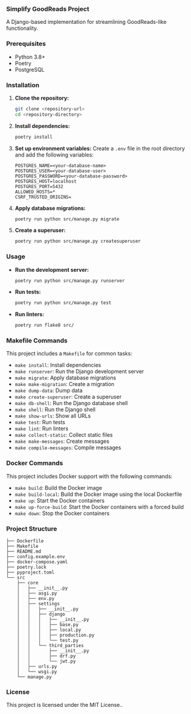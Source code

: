 ### Simplify GoodReads Project

A Django-based implementation for streamlining GoodReads-like functionality.

### Prerequisites

- Python 3.8+
- Poetry
- PostgreSQL

### Installation

1. **Clone the repository:**
    ```sh
    git clone <repository-url>
    cd <repository-directory>
    ```

2. **Install dependencies:**
    ```sh
    poetry install
    ```

3. **Set up environment variables:**
   Create a `.env` file in the root directory and add the following variables:
    ```env
    POSTGRES_NAME=<your-database-name>
    POSTGRES_USER=<your-database-user>
    POSTGRES_PASSWORD=<your-database-password>
    POSTGRES_HOST=localhost
    POSTGRES_PORT=5432
    ALLOWED_HOSTS=*
    CSRF_TRUSTED_ORIGINS=
    ```

4. **Apply database migrations:**
    ```sh
    poetry run python src/manage.py migrate
    ```

5. **Create a superuser:**
    ```sh
    poetry run python src/manage.py createsuperuser
    ```

### Usage

- **Run the development server:**
    ```sh
    poetry run python src/manage.py runserver
    ```

- **Run tests:**
    ```sh
    poetry run python src/manage.py test
    ```

- **Run linters:**
    ```sh
    poetry run flake8 src/
    ```

### Makefile Commands

This project includes a `Makefile` for common tasks:

- `make install`: Install dependencies
- `make runserver`: Run the Django development server
- `make migrate`: Apply database migrations
- `make make-migration`: Create a migration
- `make dump-data`: Dump data
- `make create-superuser`: Create a superuser
- `make db-shell`: Run the Django database shell
- `make shell`: Run the Django shell
- `make show-urls`: Show all URLs
- `make test`: Run tests
- `make lint`: Run linters
- `make collect-static`: Collect static files
- `make make-messages`: Create messages
- `make compile-messages`: Compile messages

### Docker Commands

This project includes Docker support with the following commands:

- `make build`: Build the Docker image
- `make build-local`: Build the Docker image using the local Dockerfile
- `make up`: Start the Docker containers
- `make up-force-build`: Start the Docker containers with a forced build
- `make down`: Stop the Docker containers

### Project Structure

```
├── Dockerfile
├── Makefile
├── README.md
├── config.example.env
├── docker-compose.yaml
├── poetry.lock
├── pyproject.toml
└── src
    ├── core
    │   ├── __init__.py
    │   ├── asgi.py
    │   ├── env.py
    │   ├── settings
    │   │   ├── __init__.py
    │   │   ├── django
    │   │   │   ├── __init__.py
    │   │   │   ├── base.py
    │   │   │   ├── local.py
    │   │   │   ├── production.py
    │   │   │   └── test.py
    │   │   └── third_parties
    │   │       ├── __init__.py
    │   │       ├── drf.py
    │   │       └── jwt.py
    │   ├── urls.py
    │   └── wsgi.py
    └── manage.py
```

### License

This project is licensed under the MIT License..